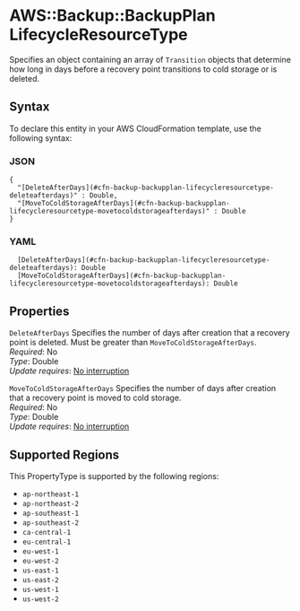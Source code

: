 # AWS::Backup::BackupPlan LifecycleResourceType<a name="aws-properties-backup-backupplan-lifecycleresourcetype"></a>

Specifies an object containing an array of `Transition` objects that determine how long in days before a recovery point transitions to cold storage or is deleted\. 

## Syntax<a name="aws-properties-backup-backupplan-lifecycleresourcetype-syntax"></a>

To declare this entity in your AWS CloudFormation template, use the following syntax:

### JSON<a name="aws-properties-backup-backupplan-lifecycleresourcetype-syntax.json"></a>

```
{
  "[DeleteAfterDays](#cfn-backup-backupplan-lifecycleresourcetype-deleteafterdays)" : Double,
  "[MoveToColdStorageAfterDays](#cfn-backup-backupplan-lifecycleresourcetype-movetocoldstorageafterdays)" : Double
}
```

### YAML<a name="aws-properties-backup-backupplan-lifecycleresourcetype-syntax.yaml"></a>

```
  [DeleteAfterDays](#cfn-backup-backupplan-lifecycleresourcetype-deleteafterdays): Double
  [MoveToColdStorageAfterDays](#cfn-backup-backupplan-lifecycleresourcetype-movetocoldstorageafterdays): Double
```

## Properties<a name="aws-properties-backup-backupplan-lifecycleresourcetype-properties"></a>

`DeleteAfterDays`  <a name="cfn-backup-backupplan-lifecycleresourcetype-deleteafterdays"></a>
Specifies the number of days after creation that a recovery point is deleted\. Must be greater than `MoveToColdStorageAfterDays`\.  
*Required*: No  
*Type*: Double  
*Update requires*: [No interruption](https://docs.aws.amazon.com/AWSCloudFormation/latest/UserGuide/using-cfn-updating-stacks-update-behaviors.html#update-no-interrupt)

`MoveToColdStorageAfterDays`  <a name="cfn-backup-backupplan-lifecycleresourcetype-movetocoldstorageafterdays"></a>
Specifies the number of days after creation that a recovery point is moved to cold storage\.  
*Required*: No  
*Type*: Double  
*Update requires*: [No interruption](https://docs.aws.amazon.com/AWSCloudFormation/latest/UserGuide/using-cfn-updating-stacks-update-behaviors.html#update-no-interrupt)

## Supported Regions

This PropertyType is supported by the following regions:

- `ap-northeast-1`
- `ap-northeast-2`
- `ap-southeast-1`
- `ap-southeast-2`
- `ca-central-1`
- `eu-central-1`
- `eu-west-1`
- `eu-west-2`
- `us-east-1`
- `us-east-2`
- `us-west-1`
- `us-west-2`
